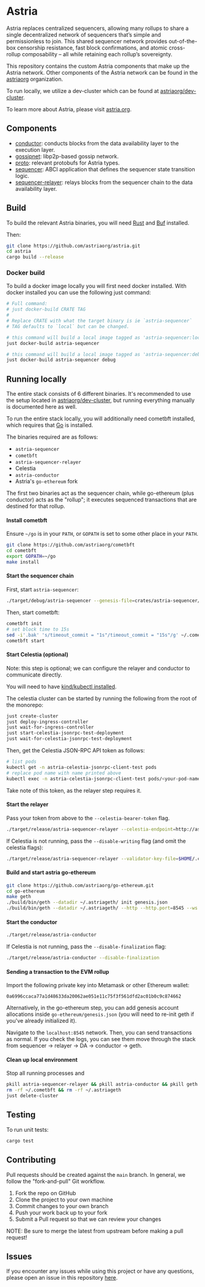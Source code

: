 # Astria

Astria replaces centralized sequencers, allowing many rollups to share a single decentralized network of sequencers that’s simple and permissionless to join. This shared sequencer network provides out-of-the-box censorship resistance, fast block confirmations, and atomic cross-rollup composability – all while retaining each rollup’s sovereignty.

This repository contains the custom Astria components that make up the Astria network. Other components of the Astria network can be found in the [astriaorg](https://github.com/astriaorg) organization. 

To run locally, we utilize a dev-cluster which can be found at [astriaorg/dev-cluster](https://github.com/astriaorg/dev-cluster). 

To learn more about Astria, please visit [astria.org](https://astria.org).

## Components

* [conductor](https://github.com/astriaorg/astria/tree/main/crates/astria-conductor): conducts blocks from the data availability layer to the execution layer.
* [gossipnet](https://github.com/astriaorg/astria/tree/main/crates/astria-gossipnet): libp2p-based gossip network.
* [proto](https://github.com/astriaorg/astria/tree/main/crates/astria-proto): relevant protobufs for Astria types.
* [sequencer](https://github.com/astriaorg/astria/tree/main/crates/astria-sequencer): ABCI application that defines the sequencer state transition logic.
* [sequencer-relayer](https://github.com/astriaorg/astria/tree/main/crates/astria-sequencer-relayer): relays blocks from the sequencer chain to the data availability layer.

## Build

To build the relevant Astria binaries, you will need [Rust](https://www.rust-lang.org/tools/install) and [Buf](https://buf.build/docs/installation/) installed.

Then:
```sh
git clone https://github.com/astriaorg/astria.git
cd astria
cargo build --release
```

### Docker build

To build a docker image locally you will first need docker installed. With docker installed you can use the following just command:

```sh
# Full command:
# just docker-build CRATE TAG
#
# Replace CRATE with what the target binary is ie `astria-sequencer`
# TAG defaults to `local` but can be changed.

# this command will build a local image tagged as 'astria-sequencer:local' 
just docker-build astria-sequencer

# this command will build a local image tagged as 'astria-sequencer:debug' 
just docker-build astria-sequencer debug
```

## Running locally

The entire stack consists of 6 different binaries. It's recommended to use the setup located in [astriaorg/dev-cluster](https://github.com/astriaorg/dev-cluster), but running everything manually is documented here as well.

To run the entire stack locally, you will additionally need cometbft installed, which requires that [Go](https://go.dev/doc/install) is installed.

The binaries required are as follows:
- `astria-sequencer`
- `cometbft`
- `astria-sequencer-relayer`
- Celestia
- `astria-conductor`
- Astria's `go-ethereum` fork

The first two binaries act as the sequencer chain, while go-ethereum (plus conductor) acts as the "rollup"; it executes sequenced transactions that are destined for that rollup.

#### Install cometbft
Ensure `~/go` is in your `PATH`, or `GOPATH` is set to some other place in your `PATH`.

```sh
git clone https://github.com/astriaorg/cometbft
cd cometbft
export GOPATH=~/go
make install
```

#### Start the sequencer chain

First, start `astria-sequencer`:

```sh
./target/debug/astria-sequencer --genesis-file=crates/astria-sequencer/test-genesis.json
```

Then, start cometbft:
```sh
cometbft init
# set block time to 15s 
sed -i'.bak' 's/timeout_commit = "1s"/timeout_commit = "15s"/g' ~/.cometbft/config/config.toml
cometbft start
```

#### Start Celestia (optional)

Note: this step is optional; we can configure the relayer and conductor to communicate directly.

You will need to have [kind/kubectl installed](https://kind.sigs.k8s.io/docs/user/quick-start/).

The celestia cluster can be started by running the following from the root of the monorepo:
```sh
just create-cluster
just deploy-ingress-controller
just wait-for-ingress-controller
just start-celestia-jsonrpc-test-deployment
just wait-for-celestia-jsonrpc-test-deployment
```

Then, get the Celestia JSON-RPC API token as follows:
```sh
# list pods
kubectl get -n astria-celestia-jsonrpc-client-test pods
# replace pod name with name printed above
kubectl exec -n astria-celestia-jsonrpc-client-test pods/<your-pod-name-with-hashes-etc> -c celestia-bridge -- cat /home/celestia/.admin_token
```

Take note of this token, as the relayer step requires it.

#### Start the relayer

Pass your token from above to the `--celestia-bearer-token` flag.

```sh
./target/release/astria-sequencer-relayer --celestia-endpoint=http://astria-celestia-jsonrpc-client-test.localdev.me:80/jsonrpc/ --celestia-bearer-token=<token-from-above-step> --validator-key-file=$HOME/.cometbft/config/priv_validator_key.json 
```

If Celestia is not running, pass the `--disable-writing` flag (and omit the celestia flags):

```sh
./target/release/astria-sequencer-relayer --validator-key-file=$HOME/.cometbft/config/priv_validator_key.json --disable-writing
```

#### Build and start astria go-ethereum

```sh
git clone https://github.com/astriaorg/go-ethereum.git
cd go-ethereum
make geth
./build/bin/geth --datadir ~/.astriageth/ init genesis.json
./build/bin/geth --datadir ~/.astriageth/ --http --http.port=8545 --ws --ws.port=8545 --networkid=1337 --http.corsdomain='*' --ws.origins='*' --grpc --grpc.addr=localhost --grpc.port 50051
```

#### Start the conductor

```sh
./target/release/astria-conductor
```

If Celestia is not running, pass the `--disable-finalization` flag:

```sh
./target/release/astria-conductor --disable-finalization
```

#### Sending a transaction to the EVM rollup

Import the following private key into Metamask or other Ethereum wallet:
```
0a6996ccaca77a1d48633da20062ae051e11c75f3f561dfd2ac01b0c9c874662
```

Alternatively, in the go-ethereum step, you can add genesis account allocations inside `go-ethereum/genesis.json` (you will need to re-init geth if you've already initialized it).

Navigate to the `localhost:8545` network. Then, you can send transactions as normal. If you check the logs, you can see them move through the stack from sequencer -> relayer -> DA -> conductor -> geth.

#### Clean up local environment

Stop all running processes and 
```sh
pkill astria-sequencer-relayer && pkill astria-conductor && pkill geth && pkill astria-sequencer && pkill cometbft
rm -rf ~/.cometbft && rm -rf ~/.astriageth
just delete-cluster
```

## Testing

To run unit tests:
```sh
cargo test
```

## Contributing

Pull requests should be created against the `main` branch. In general, we follow the "fork-and-pull" Git workflow.

1. Fork the repo on GitHub
2. Clone the project to your own machine
3. Commit changes to your own branch
4. Push your work back up to your fork
5. Submit a Pull request so that we can review your changes

NOTE: Be sure to merge the latest from upstream before making a pull request!

## Issues

If you encounter any issues while using this project or have any questions, please open an issue in this repository [here](https://github.com/astriaorg/astria/issues).

